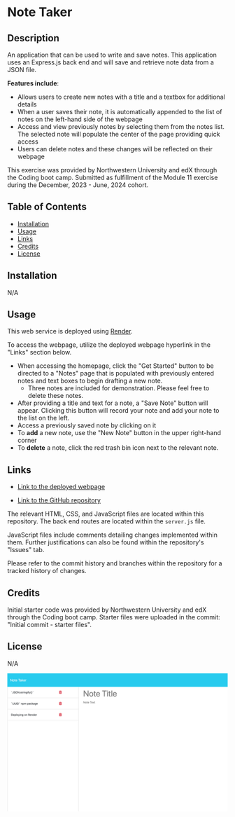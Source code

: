 # Note Taker

## Description 

An application that can be used to write and save notes. This application uses an Express.js back end and will save and retrieve note data from a JSON file.

**Features include**:

- Allows users to create new notes with a title and a textbox for additional details
- When a user saves their note, it is automatically appended to the list of notes on the left-hand side of the webpage
- Access and view previously notes by selecting them from the notes list. The selected note will populate the center of the page providing quick access
- Users can delete notes and these changes will be reflected on their webpage

This exercise was provided by Northwestern University and edX through the Coding boot camp. Submitted as fulfillment of the Module 11 exercise during the December, 2023 - June, 2024 cohort.

## Table of Contents

- [Installation](#installation)
- [Usage](#usage)
- [Links](#links)
- [Credits](#credits)
- [License](#license)

## Installation

N/A

## Usage

This web service is deployed using [Render](https://render.com/). 

To access the webpage, utilize the deployed webpage hyperlink in the "Links" section below.

- When accessing the homepage, click the "Get Started" button to be directed to a "Notes" page that is populated with previously entered notes and text boxes to begin drafting a new note.
    - Three notes are included for demonstration. Please feel free to delete these notes.
- After providing a title and text for a note, a "Save Note" button will appear. Clicking this button will record your note and add your note to the list on the left.
- Access a previously saved note by clicking on it 
- To **add** a new note, use the "New Note" button in the upper right-hand corner
- To **delete** a note, click the red trash bin icon next to the relevant note. 

## Links

- [Link to the deployed webpage](https://note-taker-jhep.onrender.com)

- [Link to the GitHub repository](https://github.com/anthonyero/note-taker)


The relevant HTML, CSS, and JavaScript files are located within this repository. The back end routes are located within the `server.js` file.

JavaScript files include comments detailing changes implemented within them. Further justifications can also be found within the repository's "Issues" tab.

Please refer to the commit history and branches within the repository for a tracked history of changes.

## Credits

Initial starter code was provided by Northwestern University and edX through the Coding boot camp. Starter files were uploaded in the commit: "Initial commit - starter files".


## License

N/A

![Screenshot of the deployed Note Taker webpage](/assets/images/Screenshot%20of%20deployed%20Note%20Taker%20webpage.png)